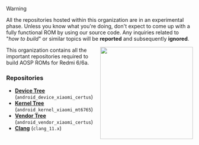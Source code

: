 > [!WARNING]
> All the repositories hosted within this organization are in an experimental phase. Unless you know what you're doing, don't expect to come up with a fully functional ROM by using our source code. Any inquiries related to "_how to build_" or similar topics will be **reported** and subsequently **ignored**.


<img align="right" width="250" height="250" src="https://fdn2.gsmarena.com/vv/pics/xiaomi/xiaomi-redmi-6a-1.jpg">

This organization contains all the important repositories required to build AOSP ROMs for Redmi 6/6a.

### Repositories
* [**Device Tree**](https://github.com/xiaomi-mt6765-devs/android_device_xiaomi_certus) (`android_device_xiaomi_certus`)
* [**Kernel Tree**](https://github.com/xiaomi-mt6765-devs/android_kernel_xiaomi_mt6765) (`android_kernel_xiaomi_mt6765`)
* [**Vendor Tree**](https://github.com/xiaomi-mt6765-devs/android_vendor_xiaomi_certus) (`android_vendor_xiaomi_certus`)
* [**Clang**](https://github.com/xiaomi-mt6765-devs/clang) (`clang_11.x`)

